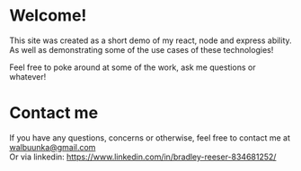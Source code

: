 # Welcome! 
This site was created as a short demo of my react, node and express ability.\
As well as demonstrating some of the use cases of these technologies! 

Feel free to poke around at some of the work, ask me questions or whatever!

# Contact me 
If you have any questions, concerns or otherwise, feel free to contact me at walbuunka@gmail.com\
Or via linkedin: https://www.linkedin.com/in/bradley-reeser-834681252/ 



